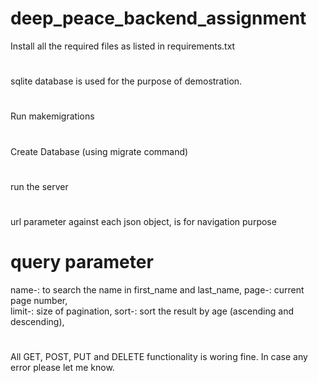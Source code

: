 # deep_peace_backend_assignment
Install all the required files as listed in requirements.txt
#
sqlite database is used for the purpose of demostration.
# 
Run makemigrations
#
Create Database (using migrate command)
#
run the server 
#
url parameter against each json object, is for navigation purpose
# query parameter 
name-: to search the name in first_name and last_name, 
page-: current page number,  
limit-: size of pagination, 
sort-: sort the result by age (ascending and descending), 
#
All GET, POST, PUT and DELETE functionality is woring fine. In case any error please let me know.

